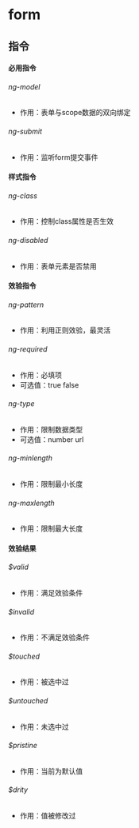 # form

## 指令

#### 必用指令

###### ng-model
- 作用：表单与scope数据的双向绑定

###### ng-submit
- 作用：监听form提交事件

#### 样式指令

###### ng-class
- 作用：控制class属性是否生效

###### ng-disabled
- 作用：表单元素是否禁用

#### 效验指令

###### ng-pattern
- 作用：利用正则效验，最灵活

###### ng-required
- 作用：必填项
- 可选值：true false

###### ng-type
- 作用：限制数据类型
- 可选值：number url

###### ng-minlength
- 作用：限制最小长度

###### ng-maxlength
- 作用：限制最大长度

#### 效验结果

###### $valid
- 作用：满足效验条件

###### $invalid
- 作用：不满足效验条件

###### $touched
- 作用：被选中过

###### $untouched
- 作用：未选中过

###### $pristine
- 作用：当前为默认值

###### $drity
- 作用：值被修改过